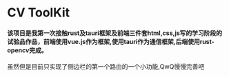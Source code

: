 # CV ToolKit
#### 该项目是我第一次接触rust及tauri框架及前端三件套html,css,js写的学习阶段的试验品作品，前端使用vue.js作为框架,使用tauri作为通信框架,后端使用rust-opencv完成。
虽然但是目前只实现了侧边栏的第一个路由的一个小功能,QwQ慢慢完善吧